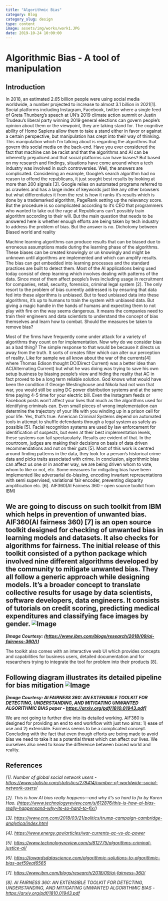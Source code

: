 ```yaml
---
title: "Algorithmic Bias"
category: Blog
category_slug: design
type: content
image: assets/img/works/work1.JPG
date: 2019-10-24 10:00:00
---
```



# Algorithmic Bias - A tool of manipulation

  
## Introduction

In 2018, an estimated 2.65 billion people were using social media worldwide, a number projected to increase to almost 3.1 billion in 2021[1]. Social platforms including Instagram, Facebook, twitter where a single feed of Greta Thunberg’s speech at UN’s 2019 climate action summit or Justin Trudeau’s liberal party winning 2019 general elections can govern people’s opinion about them or the viewpoint, they are taking stand for. The cognitive ability of Homo Sapiens allow them to take a stand either in favor or against a certain perspective, but manipulation has crept into their way of thinking. This manipulation which I’m talking about is regarding the algorithms that govern this social media on the back-end. Have you ever considered the fact that machine can be racist and that the algorithms and AI can be inherently prejudiced and that social platforms can have biases? But based on my research and findings, situations have come around when a tech industry was involved in such controversies. Well, the answers are complicated. Considering an example, Google’s search algorithm had no reason to offend the republicans, it just sought best results by looking at more than 200 signals [3]. Google relies on automated programs referred to as crawlers and has a large index of keywords just like any other browsers but what differentiates it from the rest is how it ranks it’s results which is done by a trademarked algorithm, PageRank setting up the relevancy score. But the procedure is so complicated according to it’s CEO that programmers who wanted to take out the rage at Republicans can’t possibly train algorithm according to their will. But the main question that needs to be answered here is whether enough efforts are being taken by tech industry to address the problem of bias. But the answer is no.
Dichotomy between Biased world and reality

Machine learning algorithms can produce results that can be biased due to erroneous assumptions made during the learning phase of the algorithms. These biases can be created knowingly or un knowingly and might be unknown until algorithms are implemented and which can amplify results. The bias can get embedded into learning processes and the standard practices are built to detect them. Most of the AI applications being used today consist of deep learning which involves dealing with patterns of the data. Since most of them affect people’s lives including usage in recruitment for companies, retail, security, forensics, criminal legal system [2]. The only resort to the problem of bias currently addressed is by ensuring that data fed into these algorithms is unbiased. But to feed unbiased data into these algorithms, it’s up to humans to train the system with unbiased data. But giving a magic handle in the hands of humans and expecting them to not play with fire on the way seems dangerous. It means the companies need to train their engineers and data scientists to understand the concept of bias themselves and learn how to combat.
Should the measures be taken to remove bias?

Most of the firms have frequently come under attack for a variety of algorithms they count on for implementation. Now why do we consider bias as a bad thing? The simple response to that would be because it directs us away from the truth. It sorts of creates filter which can alter our perception of reality. Like for sample we all know about the war of the currents[4] where Thomas Edison thought DC(Direct Current) was a better idea than AC(Alternating Current) but what he was doing was trying to save his own setup business by biasing people’s view and hiding the reality that AC in fact proved to be a long term reliable solution. God knows what would have been the condition if George Westinghouse and Nikola had not won that war, you would still be using DC power distribution systems and at the same time paying 4-5 time for your electric bill. Even the Instagram feeds or Facebook posts won’t affect your lives that much as the algorithms used for identifying criminals can. Even small pieces of wrong implementation can determine the trajectory of your life with you winding up in a prison cell for your life. Yes, that’s true. American Criminal Systems depend on automated tools in attempt to shuffle defendants through a legal system as safely as possible [5]. Facial recognition systems are used by law enforcement for identification of suspects, but even at their best implementation levels, these systems can fail spectacularly. Results are evident of that. In the courtroom, judges are making their decisions on basis of data driven recommendations and not on their guts [5]. Most of this work is centred around finding patterns in the data, they look for a person’s historical crime data and picks traits associated with crime. In conclusion, algorithmic bias can affect us one or in another way, we are being driven whom to vote, whom to like or not, etc. Some measures for mitigating bias have been implemented like adversarial de-biasing, encoding invariant representations with semi supervised, variational fair encoder, preventing disparity amplification etc. [6]. 
AIF360(AI Fairness 360 – open source toolkit from IBM)

We are going to discuss on such toolkit from IBM which helps in prevention of unwanted bias. AIF360(AI fairness 360) [7] is an open source toolkit designed for checking of unwanted bias in learning models and datasets. It also checks for algorithms for fairness. The initial release of this toolkit consisted of a python package which involved nine different algorithms developed by the community to mitigate unwanted bias. They all follow a generic approach while designing models. It’s a broader concept to translate collective results for usage by data scientists, software developers, data engineers. It consists of tutorials on credit scoring, predicting medical expenditures and classifying face images by gender.
![Image](https://static.wixstatic.com/media/191c7b_d48dedb7f6b8423bae7eeaf140966ada~mv2.png/v1/fill/w_925,h_484,al_c,q_90,usm_0.66_1.00_0.01/191c7b_d48dedb7f6b8423bae7eeaf140966ada~mv2.webp) 
---
***[Image Courtesy: (https://www.ibm.com/blogs/research/2018/09/ai-fairness-360/)]***

The toolkit also comes with an interactive web UI which provides concepts and capabilities for business users, detailed documentation and for researchers trying to integrate the tool for problem into their products [8].

Following diagram illustrates its detailed pipeline for bias mitigation
![Image](https://static.wixstatic.com/media/191c7b_2aa8449a36624572b9c66a766f73d736~mv2.png/v1/fill/w_925,h_485,al_c,q_90,usm_0.66_1.00_0.01/191c7b_2aa8449a36624572b9c66a766f73d736~mv2.webp) 
---
***[Image Courtesy: AI FAIRNESS 360: AN EXTENSIBLE TOOLKIT FOR DETECTING,
UNDERSTANDING, AND MITIGATING UNWANTED ALGORITHMIC BIAS paper - https://arxiv.org/pdf/1810.01943.pdf]***

We are not going to further dive into its detailed working. AIF360 is designed for providing an end to end workflow with just two aims: 1) ease of use and 2) extensible. Fairness seems to be a complicated concept.  Concluding with the fact that even though efforts are being made to avoid bias we need to take it as a potential threat which can affect our lives. We ourselves also need to know the difference between biased world and reality.

## References

*[1]. Number of global social network users -https://www.statista.com/statistics/278414/number-of-worldwide-social-network-users/*

*[2]. This is how AI bias really happens—and why it’s so hard to fix by Karen Hao. (https://www.technologyreview.com/s/612876/this-is-how-ai-bias-really-happensand-why-its-so-hard-to-fix/)*

*[3]. https://www.cnn.com/2018/03/21/politics/trump-campaign-cambridge-analytica/index.html*

*[4]. https://www.energy.gov/articles/war-currents-ac-vs-dc-power*

*[5]. https://www.technologyreview.com/s/612775/algorithms-criminal-justice-ai/*

*[6]. https://towardsdatascience.com/algorithmic-solutions-to-algorithmic-bias-aef59eaf6565*

*[7]. https://www.ibm.com/blogs/research/2018/09/ai-fairness-360/*

*[8]. AI FAIRNESS 360: AN EXTENSIBLE TOOLKIT FOR DETECTING,
UNDERSTANDING, AND MITIGATING UNWANTED ALGORITHMIC BIAS - https://arxiv.org/pdf/1810.01943.pdf*
